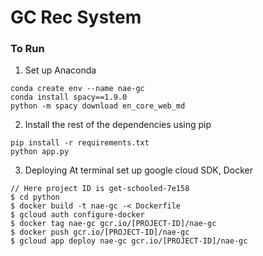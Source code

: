# GC Rec System

### To Run
1) Set up Anaconda
```
conda create env --name nae-gc
conda install spacy==1.9.0
python -m spacy download en_core_web_md
```

2) Install the rest of the dependencies using pip
```
pip install -r requirements.txt
python app.py
```

3) Deploying
At terminal set up google cloud SDK, Docker
```
// Here project ID is get-schooled-7e158
$ cd python
$ docker build -t nae-gc -< Dockerfile
$ gcloud auth configure-docker
$ docker tag nae-gc gcr.io/[PROJECT-ID]/nae-gc
$ docker push gcr.io/[PROJECT-ID]/nae-gc
$ gcloud app deploy nae-gc gcr.io/[PROJECT-ID]/nae-gc
```